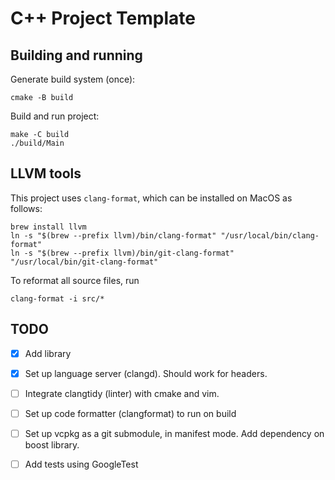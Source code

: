 # C++ Project Template

## Building and running

Generate build system (once):

```shell
cmake -B build
```

Build and run project:

```
make -C build
./build/Main
```
## LLVM tools

This project uses `clang-format`, which can be installed on MacOS as follows:

```shell
brew install llvm
ln -s "$(brew --prefix llvm)/bin/clang-format" "/usr/local/bin/clang-format"
ln -s "$(brew --prefix llvm)/bin/git-clang-format" "/usr/local/bin/git-clang-format"
```

To reformat all source files, run

```shell
clang-format -i src/*
```

## TODO

- [x] Add library
- [x] Set up language server (clangd). Should work for headers.
- [ ] Integrate clangtidy (linter) with cmake and vim.
- [ ] Set up code formatter (clangformat) to run on build
- [ ] Set up vcpkg as a git submodule, in manifest mode. Add dependency on boost
  library.
- [ ] Add tests using GoogleTest


